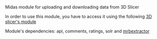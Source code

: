 Midas module for uploading and downloading data from 3D Slicer

In order to use this module, you have to access it using the following [3D slicer's module](https://github.com/Slicer/Slicer-DataStore) 

Module's dependencies: api, comments, ratings, solr and [mrbextractor](https://github.com/midasplatform/mrbextractor)
